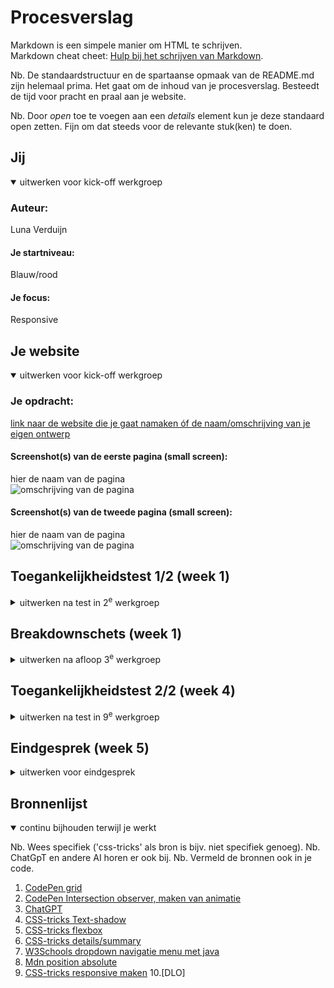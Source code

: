 # Procesverslag
Markdown is een simpele manier om HTML te schrijven.  
Markdown cheat cheet: [Hulp bij het schrijven van Markdown](https://github.com/adam-p/markdown-here/wiki/Markdown-Cheatsheet).

Nb. De standaardstructuur en de spartaanse opmaak van de README.md zijn helemaal prima. Het gaat om de inhoud van je procesverslag. Besteedt de tijd voor pracht en praal aan je website.

Nb. Door *open* toe te voegen aan een *details* element kun je deze standaard open zetten. Fijn om dat steeds voor de relevante stuk(ken) te doen.





## Jij

<details open>
  <summary>uitwerken voor kick-off werkgroep</summary>

  ### Auteur:
  Luna Verduijn

  #### Je startniveau:
  Blauw/rood

  #### Je focus:
  Responsive
 
</details>





## Je website

<details open>
  <summary>uitwerken voor kick-off werkgroep</summary>

  ### Je opdracht:
  [link naar de website die je gaat namaken óf de naam/omschrijving van je eigen ontwerp](https://www.kesbeke.nl/)

  #### Screenshot(s) van de eerste pagina (small screen): 
  hier de naam van de pagina  
  <img src="readme-images/pagina1.png" width="375px" alt="omschrijving van de pagina">

  #### Screenshot(s) van de tweede pagina (small screen):
  hier de naam van de pagina  
  <img src="readme-images/pagina2.png" width="375px" alt="omschrijving van de pagina">
 
</details>



## Toegankelijkheidstest 1/2 (week 1)

<details>
  <summary>uitwerken na test in 2<sup>e</sup> werkgroep</summary>

  ### Bevindingen
  - Er wordt veel gebruik gemaakt van classes.
  - De html is niet semantisch correct.
  - Bij het onderdeel "Headings" is op alles "nee" geantwoord.
  - Niet alle img hebben een alt.
  - Er wordt geen gebruikt gemaakt van list elementen.
  - Er wordt geen a gebruikt voor links.
  - Het button element wordt niet gebruikt voor knoppen.
    

</details>



## Breakdownschets (week 1)

<details>
  <summary>uitwerken na afloop 3<sup>e</sup> werkgroep</summary>

  ### de hele pagina: 
  <img src="readme-images/breakdown-volledig.png" width="375px" alt="breakdown van de hele pagina">

  ### dynamisch budeel (bijv menu): 
  <img src="readme-images/breakdown-menu.png" width="375px" alt="breakdown van een dynamisch deel">

  ### wellicht nog een dynamisch deel (bijv filter): 
  <img src="readme-images/breakdown-extra.png" width="375px" alt="breakdown van nog een dynamisch deel">

</details>


## Toegankelijkheidstest 2/2 (week 4)

<details>
  <summary>uitwerken na test in 9<sup>e</sup> werkgroep</summary>

  ### Bevindingen
  Verbeterd:
  - Elke img een alt geven.
  - Een button element gebruiken voor knoppen.
  - Het a element gebruiken voor links.
  - List elements gebruikt bijvoorbeeld voor in het navigatiemenu.
  - De heading element correct gebruikt.
    Bevinding:
  - Wat mij opviel is dat als ik de "voice over" aanzet in mijn instellingen en ik naar mijn website ga dat de computer mij goed door de pagina heen kan navigeren.

</details>




## Eindgesprek (week 5)

<details>
  <summary>uitwerken voor eindgesprek</summary>

  ### Je uitkomst - karakteristiek screenshots:
  <img src="readme-images/HomeKesbeke.png" width="375px" alt="uitomst opdracht 1">
  <img src="readme-images/Pagina2Kesbeke.png" width="375px" alt="uitomst opdracht 1">


  ### Dit ging goed/Heb ik geleerd: 
  De plaatjes naast elkaar zetten is niet gelukt met behulp van grid of flexbox.

  <img src="readme-images/dummy-plaatje.jpg" width="375px" alt="top">


  ### Dit was lastig/Is niet gelukt:
  Korte omschrijving met plaatjes

  <img src="readme-images/dummy-plaatje.jpg" width="375px" alt="bummer">
</details>





## Bronnenlijst

<details open>
  <summary>continu bijhouden terwijl je werkt</summary>

  Nb. Wees specifiek ('css-tricks' als bron is bijv. niet specifiek genoeg). 
  Nb. ChatGpT en andere AI horen er ook bij.
  Nb. Vermeld de bronnen ook in je code.

  1. [CodePen grid](https://codepen.io/shooft/pen/KwdZPMP)
  2. [CodePen Intersection observer, maken van animatie](https://codepen.io/Nienke-the-styleful/pen/zYgYomN)
  3. [ChatGPT](https://chatgpt.com/?model=auto)
  4. [CSS-tricks Text-shadow](https://css-tricks.com/almanac/properties/t/text-shadow/)
  5. [CSS-tricks flexbox](https://css-tricks.com/snippets/css/a-guide-to-flexbox/)
  6. [CSS-tricks details/summary](https://css-tricks.com/using-styling-the-details-element/)
  7. [W3Schools dropdown navigatie menu met java](https://www.w3schools.com/howto/howto_js_dropdown.asp)
  8. [Mdn position absolute](https://developer.mozilla.org/en-US/docs/Web/CSS/position)
  9. [CSS-tricks responsive maken](https://css-tricks.com/almanac/rules/m/media/)
  10.[DLO]

</details>

